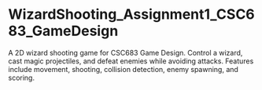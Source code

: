 # WizardShooting_Assignment1_CSC683_GameDesign
A 2D wizard shooting game for CSC683 Game Design. Control a wizard, cast magic projectiles, and defeat enemies while avoiding attacks. Features include movement, shooting, collision detection, enemy spawning, and scoring.
